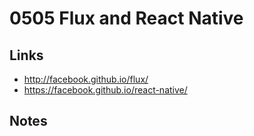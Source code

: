 0505 Flux and React Native
======

Links
------
+ http://facebook.github.io/flux/
+ https://facebook.github.io/react-native/

Notes
------
